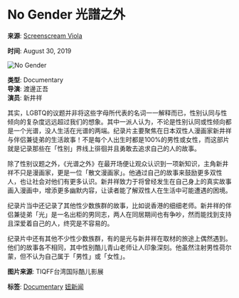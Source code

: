 # No Gender 光譜之外

**来源**: [Screenscream Viola](https://screenscreamviola.blogspot.com/2019/08/no-gender.html)

**时间**: August 30, 2019

![No Gender](https://blogger.googleusercontent.com/img/b/R29vZ2xl/AVvXsEhU4wiiCh1pzwyhitHl29QIg5b_WPiA1HYJNcntrbet0ShoHtA0HSUSdO4WGdyJeLp3xF6XC3jV1sBWEGfr1OyHd39jxN27Gx4iAFSX2njU2naGdIUJyMvCBudWcI70KnLaN-3JYp_UA4I/s320/%25E6%2589%258B%25E5%2586%258A%25E7%2594%25A8%25E5%2585%2589%25E8%25AD%259C%25E4%25B9%258B%25E5%25A4%2596No+Gender.jpg)

**类型**: Documentary  
**导演**: 渡邊正吾  
**演员**: 新井祥  

其实，LGBTQ的议题并非将这些字母所代表的名词一一解释而已，性别认同与性倾向的复杂度远远超过我们的想象。其中一派人认为，不论是性别认同或性倾向都是一个光谱，没人生活在光谱的两端。纪录片主要聚焦在日本双性人漫画家新井祥与伴侣兼徒弟的生活故事！不是每个人出生时都是100%的男性或女性，而这部片就是记录那些在「性别」界线上徘徊并且勇敢去追求自己的人的故事。

除了性别议题之外，《光谱之外》在最开场便让观众认识到一项新知识，主角新井祥不只是漫画家，更是一位「散文漫画家」。他通过自己的故事来鼓励更多双性人，也让社会对他们有更多认识。新井祥致力于将曾经发生在自己身上的真实故事画入漫画中，增添更多幽默内容，让读者能了解双性人在生活中可能遭遇的困境。

纪录片当中还记录了其他性少数族群的故事，比如说香港的细细老师。新井祥的伴侣兼徒弟「光」是一名出柜的男同志，两人在同居期间也有争吵，然而能找到支持且深爱着自己的人，终究是不容易的。

纪录片中还有其他不少性少数族群，有的是光与新井祥在取材的旅途上偶然遇到。他们的故事各不相同，其中性别酷儿青山老师让人印象深刻。他虽然注射男性荷尔蒙，但不认为自己属于「男性」或「女性」。

**图片来源**: TIQFF台湾国际酷儿影展  

**标签**: [Documentary](https://screenscreamviola.blogspot.com/search/label/Documentary) [妞新闻](https://screenscreamviola.blogspot.com/search/label/%E5%A6%9E%E6%96%B0%E8%81%9E)